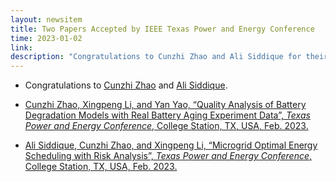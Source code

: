 ```yaml
---
layout: newsitem
title: Two Papers Accepted by IEEE Texas Power and Energy Conference
time: 2023-01-02
link: 
description: "Congratulations to Cunzhi Zhao and Ali Siddique for their papers accepted by IEEE TPEC."
---
```


* Congratulations to <a href="/people/Cunzhi-Zhao" class="off">Cunzhi Zhao</a> and <a href="/people/Ali-Siddique" class="off">Ali Siddique</a>.

* <a href="/papers/Cunzhi-Batry-Age-Data-Anal/" class="off">Cunzhi Zhao, Xingpeng Li, and Yan Yao, “Quality Analysis of Battery Degradation Models with Real Battery Aging Experiment Data”, *Texas Power and Energy Conference*, College Station, TX, USA, Feb. 2023.</a>

* <a href="/papers/Ali-Siddique-MG-cVAR/" class="off">Ali Siddique, Cunzhi Zhao, and Xingpeng Li, “Microgrid Optimal Energy Scheduling with Risk Analysis”, *Texas Power and Energy Conference*, College Station, TX, USA, Feb. 2023.</a>

